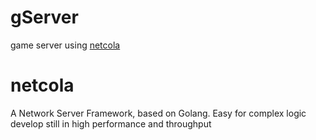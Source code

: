 # gServer
game server using [netcola](https://github.com/vitoorz/netcola)
# netcola
A Network Server Framework, based on Golang. Easy for complex logic develop still in high performance and throughput
